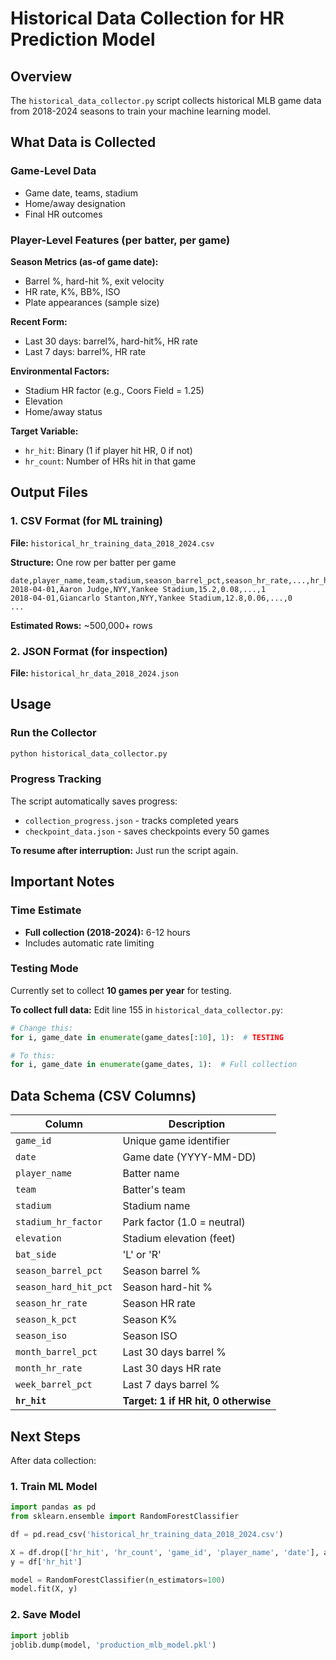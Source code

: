 # Historical Data Collection for HR Prediction Model

## Overview
The `historical_data_collector.py` script collects historical MLB game data from 2018-2024 seasons to train your machine learning model.

## What Data is Collected

### Game-Level Data
- Game date, teams, stadium
- Home/away designation
- Final HR outcomes

### Player-Level Features (per batter, per game)
**Season Metrics (as-of game date):**
- Barrel %, hard-hit %, exit velocity
- HR rate, K%, BB%, ISO
- Plate appearances (sample size)

**Recent Form:**
- Last 30 days: barrel%, hard-hit%, HR rate
- Last 7 days: barrel%, HR rate

**Environmental Factors:**
- Stadium HR factor (e.g., Coors Field = 1.25)
- Elevation
- Home/away status

**Target Variable:**
- `hr_hit`: Binary (1 if player hit HR, 0 if not)
- `hr_count`: Number of HRs hit in that game

## Output Files

### 1. CSV Format (for ML training)
**File:** `historical_hr_training_data_2018_2024.csv`

**Structure:** One row per batter per game
```
date,player_name,team,stadium,season_barrel_pct,season_hr_rate,...,hr_hit
2018-04-01,Aaron Judge,NYY,Yankee Stadium,15.2,0.08,...,1
2018-04-01,Giancarlo Stanton,NYY,Yankee Stadium,12.8,0.06,...,0
...
```

**Estimated Rows:** ~500,000+ rows

### 2. JSON Format (for inspection)
**File:** `historical_hr_data_2018_2024.json`

## Usage

### Run the Collector
```bash
python historical_data_collector.py
```

### Progress Tracking
The script automatically saves progress:
- `collection_progress.json` - tracks completed years
- `checkpoint_data.json` - saves checkpoints every 50 games

**To resume after interruption:** Just run the script again.

## Important Notes

### Time Estimate
- **Full collection (2018-2024):** 6-12 hours
- Includes automatic rate limiting

### Testing Mode
Currently set to collect **10 games per year** for testing.

**To collect full data:**
Edit line 155 in `historical_data_collector.py`:
```python
# Change this:
for i, game_date in enumerate(game_dates[:10], 1):  # TESTING

# To this:
for i, game_date in enumerate(game_dates, 1):  # Full collection
```

## Data Schema (CSV Columns)

| Column | Description |
|--------|-------------|
| `game_id` | Unique game identifier |
| `date` | Game date (YYYY-MM-DD) |
| `player_name` | Batter name |
| `team` | Batter's team |
| `stadium` | Stadium name |
| `stadium_hr_factor` | Park factor (1.0 = neutral) |
| `elevation` | Stadium elevation (feet) |
| `bat_side` | 'L' or 'R' |
| `season_barrel_pct` | Season barrel % |
| `season_hard_hit_pct` | Season hard-hit % |
| `season_hr_rate` | Season HR rate |
| `season_k_pct` | Season K% |
| `season_iso` | Season ISO |
| `month_barrel_pct` | Last 30 days barrel % |
| `month_hr_rate` | Last 30 days HR rate |
| `week_barrel_pct` | Last 7 days barrel % |
| **`hr_hit`** | **Target: 1 if HR hit, 0 otherwise** |

## Next Steps

After data collection:

### 1. Train ML Model
```python
import pandas as pd
from sklearn.ensemble import RandomForestClassifier

df = pd.read_csv('historical_hr_training_data_2018_2024.csv')

X = df.drop(['hr_hit', 'hr_count', 'game_id', 'player_name', 'date'], axis=1)
y = df['hr_hit']

model = RandomForestClassifier(n_estimators=100)
model.fit(X, y)
```

### 2. Save Model
```python
import joblib
joblib.dump(model, 'production_mlb_model.pkl')
```
